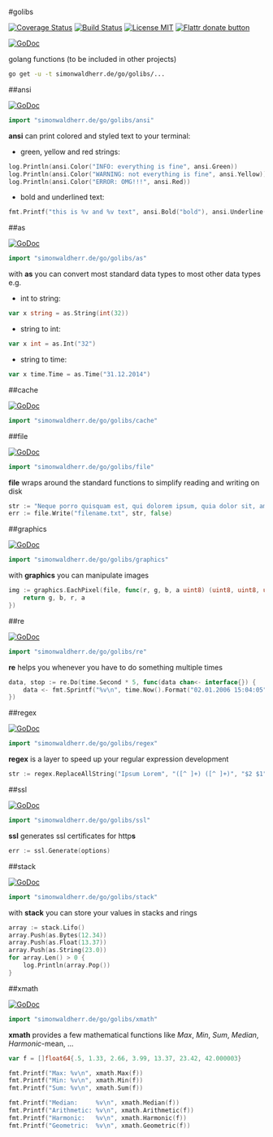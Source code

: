 #golibs

[![Coverage Status](https://img.shields.io/coveralls/SimonWaldherr/golibs.svg?style=flat-square)](https://coveralls.io/r/SimonWaldherr/golibs)
[![Build Status](https://img.shields.io/travis/SimonWaldherr/golibs.svg?style=flat-square)](https://travis-ci.org/SimonWaldherr/golibs)
[![License MIT](http://img.shields.io/badge/license-MIT-blue.svg?style=flat-square)](http://opensource.org/licenses/MIT)
[![Flattr donate button](https://raw.github.com/balupton/flattr-buttons/master/badge-89x18.gif)](https://flattr.com/submit/auto?user_id=SimonWaldherr&url=http%3A%2F%2Fgithub.com%2FSimonWaldherr%2Fgolibs "Donate monthly to this project using Flattr")

[![GoDoc](http://img.shields.io/badge/godoc-reference-blue.svg?style=flat-square)](https://godoc.org/github.com/SimonWaldherr/golibs/)  

golang functions (to be included in other projects)

```sh
go get -u -t simonwaldherr.de/go/golibs/...
```

##ansi

[![GoDoc](http://img.shields.io/badge/godoc-reference-blue.svg?style=flat-square)](https://godoc.org/github.com/SimonWaldherr/golibs/ansi)  

```go
import "simonwaldherr.de/go/golibs/ansi"
```

**ansi** can print colored and styled text to your terminal:

* green, yellow and red strings:  

```go
log.Println(ansi.Color("INFO: everything is fine", ansi.Green))
log.Println(ansi.Color("WARNING: not everything is fine", ansi.Yellow))
log.Println(ansi.Color("ERROR: OMG!!!", ansi.Red))
```

* bold and underlined text:  

```go
fmt.Printf("this is %v and %v text", ansi.Bold("bold"), ansi.Underline("underlined"))
```

##as

[![GoDoc](http://img.shields.io/badge/godoc-reference-blue.svg?style=flat-square)](https://godoc.org/github.com/SimonWaldherr/golibs/as)  

```go
import "simonwaldherr.de/go/golibs/as"
```

with **as** you can convert most standard data types to most other data types e.g.

* int to string:  

```go
var x string = as.String(int(32))
```

* string to int:  

```go
var x int = as.Int("32")
```

* string to time:  

```go
var x time.Time = as.Time("31.12.2014")
```

##cache

[![GoDoc](http://img.shields.io/badge/godoc-reference-blue.svg?style=flat-square)](https://godoc.org/github.com/SimonWaldherr/golibs/cache)  

```go
import "simonwaldherr.de/go/golibs/cache"
```


##file

[![GoDoc](http://img.shields.io/badge/godoc-reference-blue.svg?style=flat-square)](https://godoc.org/github.com/SimonWaldherr/golibs/file)  

```go
import "simonwaldherr.de/go/golibs/file"
```

**file** wraps around the standard functions to simplify reading and writing on disk

```go
str := "Neque porro quisquam est, qui dolorem ipsum, quia dolor sit, amet, consectetur, adipisci velit."
err := file.Write("filename.txt", str, false)
```

##graphics

[![GoDoc](http://img.shields.io/badge/godoc-reference-blue.svg?style=flat-square)](https://godoc.org/github.com/SimonWaldherr/golibs/graphics)  

```go
import "simonwaldherr.de/go/golibs/graphics"
```

with **graphics** you can manipulate images  

```go
img := graphics.EachPixel(file, func(r, g, b, a uint8) (uint8, uint8, uint8, uint8) {
	return g, b, r, a
})
```


##re

[![GoDoc](http://img.shields.io/badge/godoc-reference-blue.svg?style=flat-square)](https://godoc.org/github.com/SimonWaldherr/golibs/re)  

```go
import "simonwaldherr.de/go/golibs/re"
```

**re** helps you whenever you have to do something multiple times  

```go
data, stop := re.Do(time.Second * 5, func(data chan<- interface{}) {
	data <- fmt.Sprintf("%v\n", time.Now().Format("02.01.2006 15:04:05"))
})
```


##regex

[![GoDoc](http://img.shields.io/badge/godoc-reference-blue.svg?style=flat-square)](https://godoc.org/github.com/SimonWaldherr/golibs/regex)  

```go
import "simonwaldherr.de/go/golibs/regex"
```

**regex** is a layer to speed up your regular expression development  

```go
str := regex.ReplaceAllString("Ipsum Lorem", "([^ ]+) ([^ ]+)", "$2 $1")
```


##ssl

[![GoDoc](http://img.shields.io/badge/godoc-reference-blue.svg?style=flat-square)](https://godoc.org/github.com/SimonWaldherr/golibs/ssl)  

```go
import "simonwaldherr.de/go/golibs/ssl"
```

**ssl** generates ssl certificates for http**s**  

```go
err := ssl.Generate(options)
```


##stack

[![GoDoc](http://img.shields.io/badge/godoc-reference-blue.svg?style=flat-square)](https://godoc.org/github.com/SimonWaldherr/golibs/stack)  

```go
import "simonwaldherr.de/go/golibs/stack"
```

with **stack** you can store your values in stacks and rings  

```go
array := stack.Lifo()
array.Push(as.Bytes(12.34))
array.Push(as.Float(13.37))
array.Push(as.String(23.0))
for array.Len() > 0 {
	log.Println(array.Pop())
}
```

##xmath

[![GoDoc](http://img.shields.io/badge/godoc-reference-blue.svg?style=flat-square)](https://godoc.org/github.com/SimonWaldherr/golibs/xmath)  

```go
import "simonwaldherr.de/go/golibs/xmath"
```

**xmath** provides a few mathematical functions like *Max*, *Min*, *Sum*, *Median*, *Harmonic*-mean, ...

```go
var f = []float64{.5, 1.33, 2.66, 3.99, 13.37, 23.42, 42.000003}

fmt.Printf("Max: %v\n", xmath.Max(f))
fmt.Printf("Min: %v\n", xmath.Min(f))
fmt.Printf("Sum: %v\n", xmath.Sum(f))

fmt.Printf("Median:     %v\n", xmath.Median(f))
fmt.Printf("Arithmetic: %v\n", xmath.Arithmetic(f))
fmt.Printf("Harmonic:   %v\n", xmath.Harmonic(f))
fmt.Printf("Geometric:  %v\n", xmath.Geometric(f))
```
